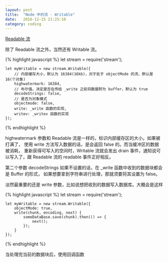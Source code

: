 ```yaml
---
layout: post
title:  "Node 中的流 - Writable"
date:   2016-12-15 21:25:10
category: coding
---
```


 [Readable 流](http://crazydogs.github.io/coding/2016/12/04/Node%E4%B8%AD%E7%9A%84%E6%B5%81-Readable.html) 

 除了 Readable 流之外，当然还有 Writable 流。

{% highlight javascript %}
    let stream = require('stream');

    let myWritable = new stream.Writable({
        // 内部缓存大小，默认为 16384(16kb)，对于处于 objectMode 的流，默认是 16(个对象)
        highwatermark: 16384,
        // 布尔值，决定是否在传给 _write 之前将数据转为 buffer，默认为 true
        decodeStrings: false,
        // 是否为对象模式
        objectmode: false,
        write: _write 函数的实现,
        writev: _writev 函数的实现
    });
{% endhighlight %}

highwatermark 参数和 Readable 流是一样的，标识内部缓存区的大小。如果被打满了，
使用 write 方法写入数据的话，是会返回 false 的。而当缓冲区的数据被消耗，
重新获得可写入的空间时，Writable 流就会发出 drain 事件，通知说可以写入了，跟
Readable 流的 readable 事件正好相反。

第二个参数 decodeStrings 如果不设置的话，在 \_write 函数中收到的数据块都会是 Buffer 的形式，
如果想要拿到字符串进行处理，那就须要将其设置为 false。

淡然最重要的还是 write 参数，比如说想把收到的数据写入数据库。大概会是这样

{% highlight javascript %}
    let stream = require('stream');

    let myWritable = new stream.Writable({
        objectMode: true,
        write(chunk, encoding, next) {
            someDataBase.save(chunk).then(() => {
                next();
            });
        }
    });
{% endhighlight %}

当处理完当前的数据块后，使用回调函数

